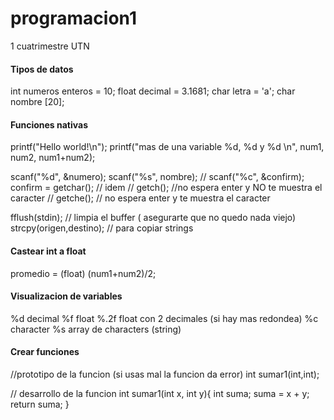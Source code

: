 # programacion1
1 cuatrimestre UTN



#### Tipos de datos
int numeros enteros = 10;
float decimal = 3.1681;
char letra = 'a';
char nombre [20];
    

#### Funciones nativas
printf("Hello world!\n");
printf("mas de una variable %d, %d y %d \n", num1, num2, num1+num2);

scanf("%d", &numero);
scanf("%s", nombre); // 
scanf("%c", &confirm);
confirm = getchar(); // idem
//        getch(); //no espera enter y NO te muestra el caracter
//        getche(); // no espera enter y te muestra el caracter

fflush(stdin); // limpia el buffer ( asegurarte que no quedo nada viejo)
strcpy(origen,destino); // para copiar strings


#### Castear int a float
promedio = (float) (num1+num2)/2; 

#### Visualizacion de variables
%d      decimal
%f      float
%.2f    float con 2 decimales (si hay mas redondea)
%c      character
%s      array de characters (string)


#### Crear funciones
//prototipo de la funcion (si usas mal la funcion da error)
int sumar1(int,int);

// desarrollo de la funcion
int sumar1(int x, int y){
    int suma;
    suma = x + y;
    return suma;
}